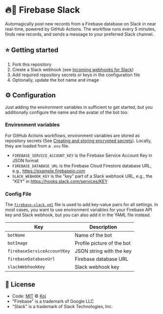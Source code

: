 # 🔥🔔 Firebase Slack

Automagically post new records from a Firebase database on Slack in near real-time, powered by GitHub Actions. The workflow runs every 5 minutes, finds new records, and sends a message to your preferred Slack channel.

## ⭐ Getting started

1. Fork this repository
1. Create a Slack webhook (see [Incoming webhooks for Slack](https://slack.com/intl/en-in/help/articles/115005265063-Incoming-webhooks-for-Slack))
1. Add required repository secrets or keys in the configuration file
1. Optionally, update the bot name and image

## ⚙️ Configuration

Just adding the environment variables in sufficient to get started, but you additionally configure the name and the avatar of the bot too.

### Environment variables

For GitHub Actions workflows, environment variables are stored as repository secrets (See [Creating and storing encrypted secrets](https://docs.github.com/en/actions/configuring-and-managing-workflows/creating-and-storing-encrypted-secrets)). Locally, they are loaded from a `.env` file.

- `FIREBASE_SERVICE_ACCOUNT_KEY` is the Firebase Service Account Key in JSON format
- `FIREBASE_DATABASE_URL` is the Firebase Cloud Firestore database URL, e.g., https://example.firebaseio.com
- `SLACK_WEBHOOK_KEY` is the "key" part of a Slack webhook URL, e.g., the "KEY" in https://hooks.slack.com/services/KEY

### Config File

The [`firebase-slack.yml`](./firebase-slack.yml) file is used to add key-value pairs for all settings. In most cases, you want to use environment variables for your Firebase API key and Slack webhook, but you can also add it in the YAML file instead.

| Key | Description |
| --- | ----------- |
| `botName` | Name of the bot |
| `botImage` | Profile picture of the bot |
| `firebaseServiceAccountKey` | JSON string with the key |
| `firebaseDatabaseUrl` | Firebase database URL |
| `slackWebhookKey` | Slack webhook key |

## 📄 License

- Code: [MIT](./LICENSE) © [Koj](https://joinkoj.com)
- "Firebase" is a trademark of Google LLC
- "Slack" is a trademark of Slack Technologies, Inc.
